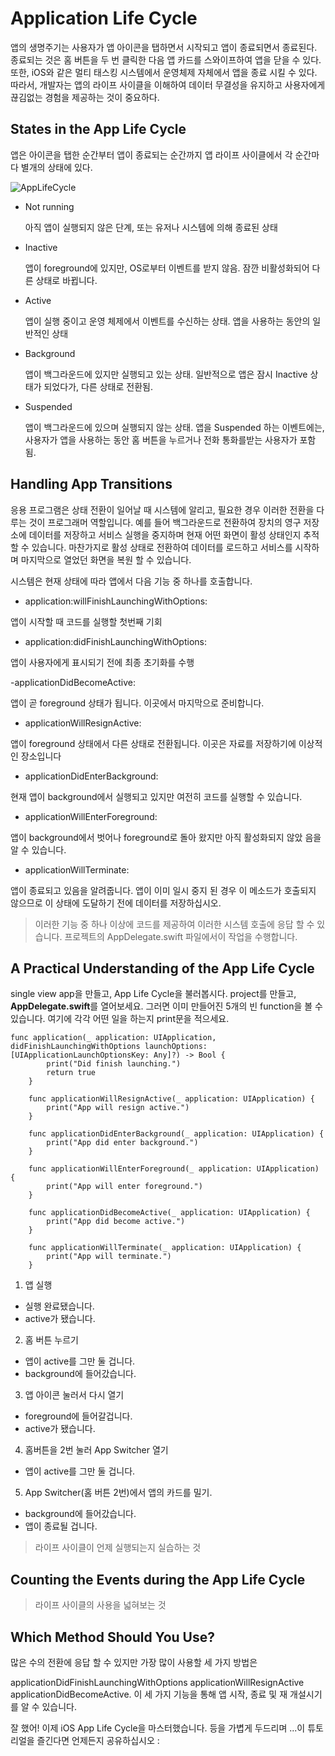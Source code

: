 # Application Life Cycle

앱의 생명주기는 사용자가 앱 아이콘을 탭하면서 시작되고 앱이 종료되면서 종료된다. 종료되는 것은 홈 버튼을 두 번 클릭한 다음 앱 카드를 스와이프하여 앱을 닫을 수 있다. 또한, iOS와 같은 멀티 태스킹 시스템에서 운영체제 자체에서 앱을 종료 시킬 수 있다. 따라서, 개발자는 앱의 라이프 사이클을 이해하여 데이터 무결성을 유지하고 사용자에게 끊김없는 경험을 제공하는 것이 중요하다.

## States in the App Life Cycle

앱은 아이콘을 탭한 순간부터 앱이 종료되는 순간까지 앱 라이프 사이클에서 각 순간마다 별개의 상태에 있다. 

![AppLifeCycle](./img/StateinTheAppLifeCycle.png "AppLifeCycle")

- Not running
	
	아직 앱이 실행되지 않은 단계, 또는 유저나 시스템에 의해 종료된 상태
	
- Inactive

	앱이 foreground에 있지만, OS로부터 이벤트를 받지 않음. 잠깐 비활성화되어 다른 상태로 바뀝니다.

- Active

	앱이 실행 중이고 운영 체제에서 이벤트를 수신하는 상태. 앱을 사용하는 동안의 일반적인 상태

- Background

	앱이 백그라운드에 있지만 실행되고 있는 상태. 일반적으로 앱은 잠시 Inactive 상태가 되었다가, 다른 상태로 전환됨.

- Suspended

	앱이 백그라운드에 있으며 실행되지 않는 상태. 앱을 Suspended 하는 이벤트에는, 사용자가 앱을 사용하는 동안 홈 버튼을 누르거나 전화 통화를받는 사용자가 포함됨.

## Handling App Transitions

응용 프로그램은 상태 전환이 일어날 때 시스템에 알리고, 필요한 경우 이러한 전환을 다루는 것이 프로그래머 역할입니다. 예를 들어 백그라운드로 전환하여 장치의 영구 저장소에 데이터를 저장하고 서비스 실행을 중지하며 현재 어떤 화면이 활성 상태인지 추적 할 수 있습니다. 마찬가지로 활성 상태로 전환하여 데이터를 로드하고 서비스를 시작하며 마지막으로 열었던 화면을 복원 할 수 있습니다.

시스템은 현재 상태에 따라 앱에서 다음 기능 중 하나를 호출합니다.

- application:willFinishLaunchingWithOptions:

앱이 시작할 때 코드를 실행할 첫번째 기회

- application:didFinishLaunchingWithOptions:

앱이 사용자에게 표시되기 전에 최종 초기화를 수행

-applicationDidBecomeActive:

앱이 곧 foreground 상태가 됩니다. 이곳에서 마지막으로 준비합니다.

- applicationWillResignActive:

앱이 foreground 상태에서 다른 상태로 전환됩니다. 이곳은 자료를 저장하기에 이상적인 장소입니다

- applicationDidEnterBackground:

현재 앱이 background에서 실행되고 있지만 여전히 코드를 실행할 수 있습니다.

- applicationWillEnterForeground:

앱이 background에서 벗어나 foreground로 돌아 왔지만 아직 활성화되지 않았 음을 알 수 있습니다.

- applicationWillTerminate:

앱이 종료되고 있음을 알려줍니다. 앱이 이미 일시 중지 된 경우 이 메소드가 호출되지 않으므로 이 상태에 도달하기 전에 데이터를 저장하십시오.

> 이러한 기능 중 하나 이상에 코드를 제공하여 이러한 시스템 호출에 응답 할 수 있습니다. 프로젝트의 AppDelegate.swift 파일에서이 작업을 수행합니다.

## A Practical Understanding of the App Life Cycle

single view app을 만들고, App Life Cycle을 불러봅시다. project를 만들고, **AppDelegate.swift**를 열어보세요. 그러면 이미 만들어진 5개의 빈 function을 볼 수 있습니다. 여기에 각각 어떤 일을 하는지 print문을 적으세요.

```
func application(_ application: UIApplication, didFinishLaunchingWithOptions launchOptions: [UIApplicationLaunchOptionsKey: Any]?) -> Bool {
        print("Did finish launching.")
        return true
    }
 
    func applicationWillResignActive(_ application: UIApplication) {
        print("App will resign active.")
    }
 
    func applicationDidEnterBackground(_ application: UIApplication) {
        print("App did enter background.")
    }
 
    func applicationWillEnterForeground(_ application: UIApplication) {
        print("App will enter foreground.")
    }
 
    func applicationDidBecomeActive(_ application: UIApplication) {
        print("App did become active.")
    }
 
    func applicationWillTerminate(_ application: UIApplication) {
        print("App will terminate.")
    }
```
1. 앱 실행
 - 실행 완료됐습니다.
 - active가 됐습니다.
2. 홈 버튼 누르기
 - 앱이 active를 그만 둘 겁니다.
 - background에 들어갔습니다.
3. 앱 아이콘 눌러서 다시 열기
 - foreground에 들어갈겁니다.
 - active가 됐습니다.
4. 홈버튼을 2번 눌러 App Switcher 열기
 - 앱이 active를 그만 둘 겁니다.
5. App Switcher(홈 버튼 2번)에서 앱의 카드를 밀기.
 - background에 들어갔습니다.
 - 앱이 종료될 겁니다.


> 라이프 사이클이 언제 실행되는지 실습하는 것

## Counting the Events during the App Life Cycle

> 라이프 사이클의 사용을 넓혀보는 것

## Which Method Should You Use?

많은 수의 전환에 응답 할 수 있지만 가장 많이 사용할 세 가지 방법은

applicationDidFinishLaunchingWithOptions
applicationWillResignActive
applicationDidBecomeActive.
이 세 가지 기능을 통해 앱 시작, 종료 및 재 개설시기를 알 수 있습니다.

잘 했어! 이제 iOS App Life Cycle을 마스터했습니다. 등을 가볍게 두드리며 ...이 튜토리얼을 즐긴다면 언제든지 공유하십시오 :